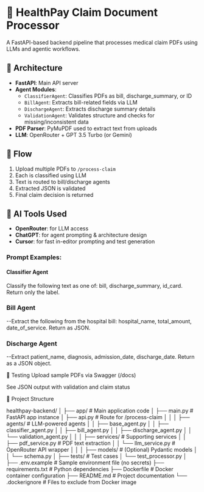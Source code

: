 # 🏥 HealthPay Claim Document Processor

A FastAPI-based backend pipeline that processes medical claim PDFs using LLMs and agentic workflows.

## 🔧 Architecture

- **FastAPI**: Main API server
- **Agent Modules**:
  - `ClassifierAgent`: Classifies PDFs as bill, discharge_summary, or ID
  - `BillAgent`: Extracts bill-related fields via LLM
  - `DischargeAgent`: Extracts discharge summary details
  - `ValidationAgent`: Validates structure and checks for missing/inconsistent data
- **PDF Parser**: PyMuPDF used to extract text from uploads
- **LLM**: OpenRouter + GPT 3.5 Turbo (or Gemini)

## 🔁 Flow

1. Upload multiple PDFs to `/process-claim`
2. Each is classified using LLM
3. Text is routed to bill/discharge agents
4. Extracted JSON is validated
5. Final claim decision is returned

## 🤖 AI Tools Used

- **OpenRouter**: for LLM access
- **ChatGPT**: for agent prompting & architecture design
- **Cursor**: for fast in-editor prompting and test generation

### Prompt Examples:

#### Classifier Agent

Classify the following text as one of: bill, discharge_summary, id_card. Return only the label.

### Bill Agent

--Extract the following from the hospital bill: hospital_name, total_amount, date_of_service. Return as JSON.

### Discharge Agent

--Extract patient_name, diagnosis, admission_date, discharge_date. Return as a JSON object.

🧪 Testing
Upload sample PDFs via Swagger (/docs)

See JSON output with validation and claim status

📁 Project Structure

healthpay-backend/
│
├── app/                       # Main application code
│   ├── main.py                # FastAPI app instance
│   ├── api.py                 # Route for /process-claim
│   │
│   ├── agents/                # LLM-powered agents
│   │   ├── base_agent.py
│   │   ├── classifier_agent.py
│   │   ├── bill_agent.py
│   │   ├── discharge_agent.py
│   │   └── validation_agent.py
│   │
│   ├── services/              # Supporting services
│   │   ├── pdf_service.py     # PDF text extraction
│   │   └── llm_service.py     # OpenRouter API wrapper
│   │
│   ├── models/                # (Optional) Pydantic models
│   │   └── schema.py
│
├── tests/                     # Test cases
│   └── test_processor.py
│
├── .env.example               # Sample environment file (no secrets)
├── requirements.txt           # Python dependencies
├── Dockerfile                 # Docker container configuration
├── README.md                  # Project documentation
└── .dockerignore              # Files to exclude from Docker image
